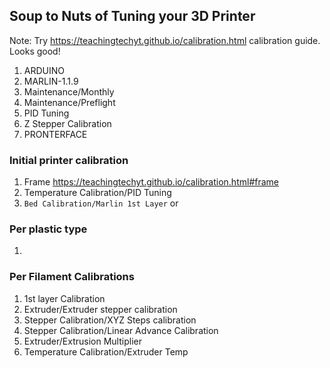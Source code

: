 
## Soup to Nuts of Tuning your 3D Printer

Note: Try https://teachingtechyt.github.io/calibration.html calibration guide. Looks good!

1. ARDUINO
2. MARLIN-1.1.9
3. Maintenance/Monthly
4. Maintenance/Preflight
5. PID Tuning
6. Z Stepper Calibration
7. PRONTERFACE

### Initial printer calibration
1. Frame https://teachingtechyt.github.io/calibration.html#frame
2. Temperature Calibration/PID Tuning
3. `Bed Calibration/Marlin 1st Layer` or 
### Per plastic type
1. 

### Per Filament Calibrations
1. 1st layer Calibration
2. Extruder/Extruder stepper calibration
3. Stepper Calibration/XYZ Steps calibration
4. Stepper Calibration/Linear Advance Calibration
5. Extruder/Extrusion Multiplier
6. Temperature Calibration/Extruder Temp
<!--stackedit_data:
eyJoaXN0b3J5IjpbLTIwMTU5MTI5MTEsLTc2OTQ3Mjc1NywtNz
I5Mzc0MDY0LDUxMDQ3MDA2MSw4MTk2NjIyMDQsNTk2OTY1MDg2
LDkwMTQzNzA3Niw2NTA2Njk0NzksMTAwMjQ0MzIsMTQ3NDgwND
EyNSwtNjkyODA5MDA5XX0=
-->